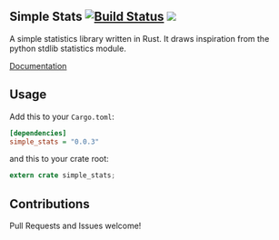 Simple Stats [![Build Status](https://travis-ci.org/JeffBelgum/simple_stats.svg?branch=master)](https://travis-ci.org/JeffBelgum/simple_stats) [![](http://meritbadge.herokuapp.com/simple_stats)](https://crates.io/crates/simple_stats)
------------

A simple statistics library written in Rust. It draws inspiration from the
python stdlib statistics module.


[Documentation](https://jeffbelgum.github.io/simple_stats/simple_stats/)

Usage
-----

Add this to your `Cargo.toml`:

```ini
[dependencies]
simple_stats = "0.0.3"
```

and this to your crate root:

```rust
extern crate simple_stats;
```

Contributions
-------------

Pull Requests and Issues welcome!
